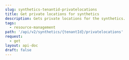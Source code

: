 ```yaml
---
slug: synthetics-tenantid-privatelocations
title: Get private locations for synthetics
description: Gets private locations for the synthetics.
tags:
  - resource-management
path: '/api/v2/synthetics/{tenantId}/privatelocations'
request:
  - get
layout: api-doc
draft: false
---
```

